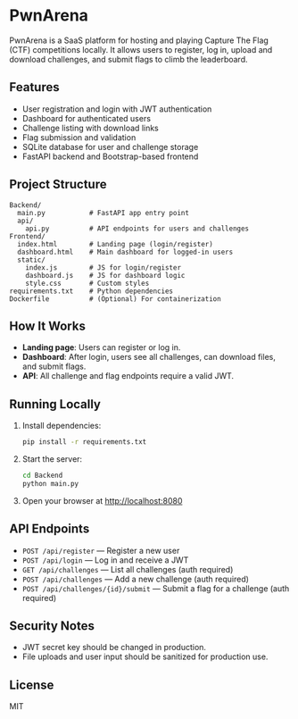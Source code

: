 # PwnArena

PwnArena is a SaaS platform for hosting and playing Capture The Flag (CTF) competitions locally. It allows users to register, log in, upload and download challenges, and submit flags to climb the leaderboard.

## Features
- User registration and login with JWT authentication
- Dashboard for authenticated users
- Challenge listing with download links
- Flag submission and validation
- SQLite database for user and challenge storage
- FastAPI backend and Bootstrap-based frontend

## Project Structure
```
Backend/
  main.py           # FastAPI app entry point
  api/
    api.py          # API endpoints for users and challenges
Frontend/
  index.html        # Landing page (login/register)
  dashboard.html    # Main dashboard for logged-in users
  static/
    index.js        # JS for login/register
    dashboard.js    # JS for dashboard logic
    style.css       # Custom styles
requirements.txt    # Python dependencies
Dockerfile          # (Optional) For containerization
```

## How It Works
- **Landing page**: Users can register or log in.
- **Dashboard**: After login, users see all challenges, can download files, and submit flags.
- **API**: All challenge and flag endpoints require a valid JWT.

## Running Locally
1. Install dependencies:
   ```bash
   pip install -r requirements.txt
   ```
2. Start the server:
   ```bash
   cd Backend
   python main.py
   ```
3. Open your browser at [http://localhost:8080](http://localhost:8080)

## API Endpoints
- `POST /api/register` — Register a new user
- `POST /api/login` — Log in and receive a JWT
- `GET /api/challenges` — List all challenges (auth required)
- `POST /api/challenges` — Add a new challenge (auth required)
- `POST /api/challenges/{id}/submit` — Submit a flag for a challenge (auth required)

## Security Notes
- JWT secret key should be changed in production.
- File uploads and user input should be sanitized for production use.

## License
MIT
